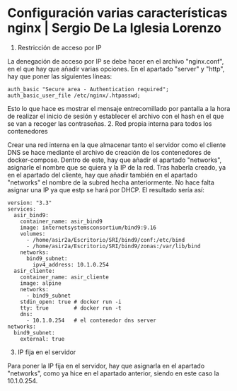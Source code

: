# Configuración varias características nginx | Sergio De La Iglesia Lorenzo

1. Restricción de acceso por IP

La denegación de acceso por IP se debe hacer en el archivo "nginx.conf", en el que hay que añadir varias opciones. En el apartado "server" y "http", hay que poner las siguientes líneas:

```
auth_basic "Secure area - Authentication required";
auth_basic_user_file /etc/nginx/.htpasswd;

```

Esto lo que hace es mostrar el mensaje entrecomillado por pantalla a la hora de realizar el inicio de sesión y establecer el archivo con el hash en el que se van a recoger las contraseñas.
2. Red propia interna para todos los contenedores

Crear una red interna en la que almacenar tanto el servidor como el cliente DNS se hace mediante el archivo de creación de los contenedores de docker-compose. Dentro de este, hay que añadir el apartado "networks", asignarle el nombre que se quiera y la IP de la red. Tras haberla creado, ya en el apartado del cliente, hay que añadir también en el apartado "networks" el nombre de la subred hecha anteriormente. No hace falta asignar una IP ya que estp se hará por DHCP. El resultado sería así: 

```
version: "3.3"
services:
  asir_bind9:
    container_name: asir_bind9
    image: internetsystemsconsortium/bind9:9.16
    volumes:
      - /home/asir2a/Escritorio/SRI/bind9/conf:/etc/bind
      - /home/asir2a/Escritorio/SRI/bind9/zonas:/var/lib/bind
    networks:
      bind9_subnet:
        ipv4_address: 10.1.0.254 
  asir_cliente:
    container_name: asir_cliente
    image: alpine
    networks:
      - bind9_subnet
    stdin_open: true # docker run -i
    tty: true        # docker run -t
    dns:
      - 10.1.0.254   # el contenedor dns server 
networks:
  bind9_subnet:
    external: true
```

3. IP fija en el servidor

Para poner la IP fija en el servidor, hay que asignarla en el apartado "networks", como ya hice en el apartado anterior, siendo en este caso la 10.1.0.254.

